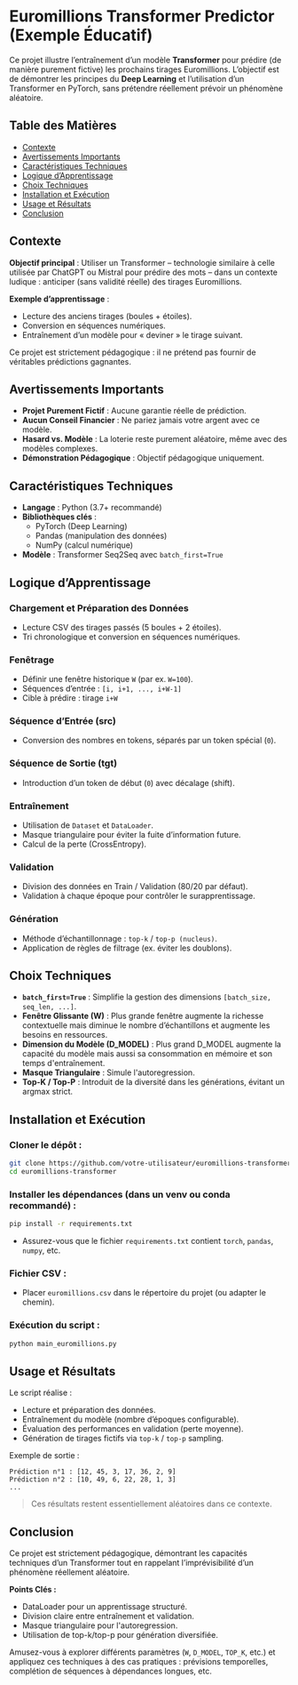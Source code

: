 # Euromillions Transformer Predictor (Exemple Éducatif)

Ce projet illustre l’entraînement d’un modèle **Transformer** pour prédire (de manière purement fictive) les prochains tirages Euromillions. L’objectif est de démontrer les principes du **Deep Learning** et l’utilisation d’un Transformer en PyTorch, sans prétendre réellement prévoir un phénomène aléatoire.

## Table des Matières
- [Contexte](#contexte)
- [Avertissements Importants](#avertissements-importants)
- [Caractéristiques Techniques](#caractéristiques-techniques)
- [Logique d’Apprentissage](#logique-dapprentissage)
- [Choix Techniques](#choix-techniques)
- [Installation et Exécution](#installation-et-exécution)
- [Usage et Résultats](#usage-et-résultats)
- [Conclusion](#conclusion)

## Contexte

**Objectif principal** : Utiliser un Transformer – technologie similaire à celle utilisée par ChatGPT ou Mistral pour prédire des mots – dans un contexte ludique : anticiper (sans validité réelle) des tirages Euromillions.

**Exemple d’apprentissage** :
- Lecture des anciens tirages (boules + étoiles).
- Conversion en séquences numériques.
- Entraînement d’un modèle pour « deviner » le tirage suivant.

Ce projet est strictement pédagogique : il ne prétend pas fournir de véritables prédictions gagnantes.

## Avertissements Importants
- **Projet Purement Fictif** : Aucune garantie réelle de prédiction.
- **Aucun Conseil Financier** : Ne pariez jamais votre argent avec ce modèle.
- **Hasard vs. Modèle** : La loterie reste purement aléatoire, même avec des modèles complexes.
- **Démonstration Pédagogique** : Objectif pédagogique uniquement.

## Caractéristiques Techniques

- **Langage** : Python (3.7+ recommandé)
- **Bibliothèques clés** :
  - PyTorch (Deep Learning)
  - Pandas (manipulation des données)
  - NumPy (calcul numérique)
- **Modèle** : Transformer Seq2Seq avec `batch_first=True`

## Logique d’Apprentissage

### Chargement et Préparation des Données
- Lecture CSV des tirages passés (5 boules + 2 étoiles).
- Tri chronologique et conversion en séquences numériques.

### Fenêtrage
- Définir une fenêtre historique `W` (par ex. `W=100`).
- Séquences d’entrée : `[i, i+1, ..., i+W-1]`
- Cible à prédire : tirage `i+W`

### Séquence d’Entrée (src)
- Conversion des nombres en tokens, séparés par un token spécial (`0`).

### Séquence de Sortie (tgt)
- Introduction d’un token de début (`0`) avec décalage (shift).

### Entraînement
- Utilisation de `Dataset` et `DataLoader`.
- Masque triangulaire pour éviter la fuite d’information future.
- Calcul de la perte (CrossEntropy).

### Validation
- Division des données en Train / Validation (80/20 par défaut).
- Validation à chaque époque pour contrôler le surapprentissage.

### Génération
- Méthode d’échantillonnage : `top-k` / `top-p (nucleus)`.
- Application de règles de filtrage (ex. éviter les doublons).

## Choix Techniques
- **`batch_first=True`** : Simplifie la gestion des dimensions `[batch_size, seq_len, ...]`.
- **Fenêtre Glissante (W)** : Plus grande fenêtre augmente la richesse contextuelle mais diminue le nombre d’échantillons et augmente les besoins en ressources.
- **Dimension du Modèle (D_MODEL)** : Plus grand D_MODEL augmente la capacité du modèle mais aussi sa consommation en mémoire et son temps d'entraînement.
- **Masque Triangulaire** : Simule l'autoregression.
- **Top-K / Top-P** : Introduit de la diversité dans les générations, évitant un argmax strict.

## Installation et Exécution

### Cloner le dépôt :
```bash
git clone https://github.com/votre-utilisateur/euromillions-transformer.git
cd euromillions-transformer
```

### Installer les dépendances (dans un venv ou conda recommandé) :
```bash
pip install -r requirements.txt
```

- Assurez-vous que le fichier `requirements.txt` contient `torch`, `pandas`, `numpy`, etc.

### Fichier CSV :
- Placer `euromillions.csv` dans le répertoire du projet (ou adapter le chemin).

### Exécution du script :
```bash
python main_euromillions.py
```

## Usage et Résultats

Le script réalise :
- Lecture et préparation des données.
- Entraînement du modèle (nombre d’époques configurable).
- Évaluation des performances en validation (perte moyenne).
- Génération de tirages fictifs via `top-k` / `top-p` sampling.

Exemple de sortie :
```text
Prédiction n°1 : [12, 45, 3, 17, 36, 2, 9]
Prédiction n°2 : [10, 49, 6, 22, 28, 1, 3]
...
```
> Ces résultats restent essentiellement aléatoires dans ce contexte.

## Conclusion

Ce projet est strictement pédagogique, démontrant les capacités techniques d’un Transformer tout en rappelant l’imprévisibilité d’un phénomène réellement aléatoire.

**Points Clés :**
- DataLoader pour un apprentissage structuré.
- Division claire entre entraînement et validation.
- Masque triangulaire pour l'autoregression.
- Utilisation de top-k/top-p pour génération diversifiée.

Amusez-vous à explorer différents paramètres (`W`, `D_MODEL`, `TOP_K`, etc.) et appliquez ces techniques à des cas pratiques : prévisions temporelles, complétion de séquences à dépendances longues, etc.

